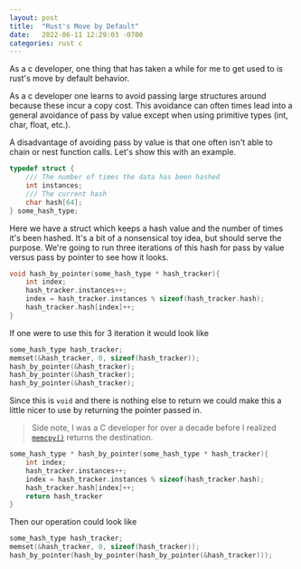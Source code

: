 ```yaml
---
layout: post
title:  "Rust's Move by Default"
date:   2022-06-11 12:29:03 -0700
categories: rust c
---
```


As a c developer, one thing that has taken a while for me to get used to is
rust's move by default behavior.

As a c developer one learns to avoid passing large structures around because
these incur a copy cost.  This avoidance can often times lead into a general
avoidance of pass by value except when using primitive types (int, char, float,
etc.).

A disadvantage of avoiding pass by value is that one often isn't able to chain
or nest function calls.  Let's show this with an example.

```c
typedef struct {
    /// The number of times the data has been hashed 
    int instances;
    /// The current hash
    char hash[64];
} some_hash_type;
```

Here we have a struct which keeps a hash value and the number of times it's been
hashed. It's a bit of a nonsensical toy idea, but should serve the purpose.
We're going to run three iterations of this hash for pass by value versus pass
by pointer to see how it looks.


```c
void hash_by_pointer(some_hash_type * hash_tracker){
    int index;
    hash_tracker.instances++;
    index = hash_tracker.instances % sizeof(hash_tracker.hash);
    hash_tracker.hash[index]++;
}
```

If one were to use this for 3 iteration it would look like

```c
some_hash_type hash_tracker;
memset(&hash_tracker, 0, sizeof(hash_tracker));
hash_by_pointer(&hash_tracker);
hash_by_pointer(&hash_tracker);
hash_by_pointer(&hash_tracker);
```

Since this is `void` and there is nothing else to return we could make this a
little nicer to use by returning the pointer passed in.
> Side note, I was a C developer for over a decade before I realized
[`memcpy()`](memcpy) returns the destination.

```c
some_hash_type * hash_by_pointer(some_hash_type * hash_tracker){
    int index;
    hash_tracker.instances++;
    index = hash_tracker.instances % sizeof(hash_tracker.hash);
    hash_tracker.hash[index]++;
    return hash_tracker
}
```
Then our operation could look like
```c
some_hash_type hash_tracker;
memset(&hash_tracker, 0, sizeof(hash_tracker));
hash_by_pointer(hash_by_pointer(hash_by_pointer(&hash_tracker)));
```

[memcpy]: https://cplusplus.com/reference/cstring/memcpy/